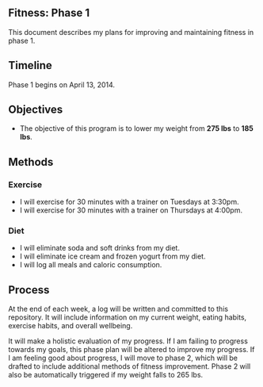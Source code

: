 Fitness: Phase 1
----------------

This document describes my plans for improving and maintaining fitness in phase 1.

## Timeline
Phase 1 begins on April 13, 2014.

## Objectives

 - The objective of this program is to lower my weight from **275 lbs** to **185 lbs**.

## Methods
### Exercise

- I will exercise for 30 minutes with a trainer on Tuesdays at 3:30pm.
- I will exercise for 30 minutes with a trainer on Thursdays at 4:00pm.

### Diet

- I will eliminate soda and soft drinks from my diet.
- I will eliminate ice cream and frozen yogurt from my diet.
- I will log all meals and caloric consumption.

## Process
At the end of each week, a log will be written and committed to this repository. It will include information on my current weight, eating habits, exercise habits, and overall wellbeing.

It will make a holistic evaluation of my progress. If I am failing to progress towards my goals, this phase plan will be altered to improve my progress. If I am feeling good about progress, I will move to phase 2, which will be drafted to include additional methods of fitness improvement. Phase 2 will also be automatically triggered if my weight falls to 265 lbs.